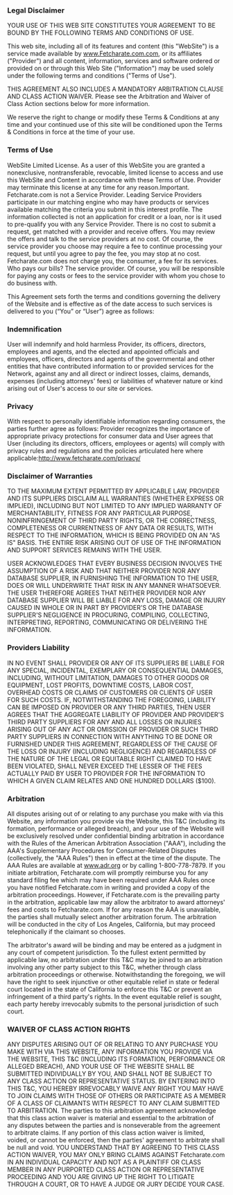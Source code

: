 ### Legal Disclaimer

YOUR USE OF THIS WEB SITE CONSTITUTES YOUR AGREEMENT TO BE BOUND BY THE FOLLOWING TERMS AND CONDITIONS OF USE.

This web site, including all of its features and content (this "WebSite") is a service made available by www.Fetcharate.com.com, or its affiliates ("Provider") and all content, information, services and software ordered or provided on or through this Web Site ("Information") may be used solely under the following terms and conditions ("Terms of Use").

THIS AGREEMENT ALSO INCLUDES A MANDATORY ARBITRATION CLAUSE AND CLASS ACTION WAIVER. Please see the Arbitration and Waiver of Class Action sections below for more information.

We reserve the right to change or modify these Terms & Conditions at any time and your continued use of this site will be conditioned upon the Terms & Conditions in force at the time of your use.

### Terms of Use

WebSite Limited License. As a user of this WebSite you are granted a nonexclusive, nontransferable, revocable, limited license to access and use this WebSite and Content in accordance with these Terms of Use. Provider may terminate this license at any time for any reason.Important. Fetcharate.com is not a Service Provider. Leading Service Providers participate in our matching engine who may have products or services available matching the criteria you submit in this interest profile. The information collected is not an application for credit or a loan, nor is it used to pre-qualify you with any Service Provider. There is no cost to submit a request, get matched with a provider and receive offers. You may review the offers and talk to the service providers at no cost. Of course, the service provider you choose may require a fee to continue processing your request, but until you agree to pay the fee, you may stop at no cost. Fetcharate.com does not charge you, the consumer, a fee for its services. Who pays our bills? The service provider. Of course, you will be responsible for paying any costs or fees to the service provider with whom you chose to do business with.

This Agreement sets forth the terms and conditions governing the delivery of the Website and is effective as of the date access to such services is delivered to you (“You” or “User”) agree as follows:

### Indemnification

User will indemnify and hold harmless Provider, its officers, directors, employees and agents, and the elected and appointed officials and employees, officers, directors and agents of the governmental and other entities that have contributed information to or provided services for the Network, against any and all direct or indirect losses, claims, demands, expenses (including attorneys' fees) or liabilities of whatever nature or kind arising out of User's access to our site or services.

### Privacy

With respect to personally identifiable information regarding consumers, the parties further agree as follows: Provider recognizes the importance of appropriate privacy protections for consumer data and User agrees that User (including its directors, officers, employees or agents) will comply with privacy rules and regulations and the policies articulated here where applicable:http://www.fetcharate.com/privacy/

### Disclaimer of Warranties

TO THE MAXIMUM EXTENT PERMITTED BY APPLICABLE LAW, PROVIDER AND ITS SUPPLIERS DISCLAIM ALL WARRANTIES (WHETHER EXPRESS OR IMPLIED), INCLUDING BUT NOT LIMITED TO ANY IMPLIED WARRANTY OF MERCHANTABILITY, FITNESS FOR ANY PARTICULAR PURPOSE, NONINFRINGEMENT OF THIRD PARTY RIGHTS, OR THE CORRECTNESS, COMPLETENESS OR CURRENTNESS OF ANY DATA OR RESULTS, WITH RESPECT TO THE INFORMATION, WHICH IS BEING PROVIDED ON AN "AS IS" BASIS. THE ENTIRE RISK ARISING OUT OF USE OF THE INFORMATION AND SUPPORT SERVICES REMAINS WITH THE USER.

USER ACKNOWLEDGES THAT EVERY BUSINESS DECISION INVOLVES THE ASSUMPTION OF A RISK AND THAT NEITHER PROVIDER NOR ANY DATABASE SUPPLIER, IN FURNISHING THE INFORMATION TO THE USER, DOES OR WILL UNDERWRITE THAT RISK IN ANY MANNER WHATSOEVER. THE USER THEREFORE AGREES THAT NEITHER PROVIDER NOR ANY DATABASE SUPPLIER WILL BE LIABLE FOR ANY LOSS, DAMAGE OR INJURY CAUSED IN WHOLE OR IN PART BY PROVIDER'S OR THE DATABASE SUPPLIER'S NEGLIGENCE IN PROCURING, COMPILING, COLLECTING, INTERPRETING, REPORTING, COMMUNICATING OR DELIVERING THE INFORMATION.

### Providers Liability

IN NO EVENT SHALL PROVIDER OR ANY OF ITS SUPPLIERS BE LIABLE FOR ANY SPECIAL, INCIDENTAL, EXEMPLARY OR CONSEQUENTIAL DAMAGES, INCLUDING, WITHOUT LIMITATION, DAMAGES TO OTHER GOODS OR EQUIPMENT, LOST PROFITS, DOWNTIME COSTS, LABOR COST, OVERHEAD COSTS OR CLAIMS OF CUSTOMERS OR CLIENTS OF USER FOR SUCH COSTS. IF, NOTWITHSTANDING THE FOREGOING, LIABILITY CAN BE IMPOSED ON PROVIDER OR ANY THIRD PARTIES, THEN USER AGREES THAT THE AGGREGATE LIABILITY OF PROVIDER AND PROVIDER'S THIRD PARTY SUPPLIERS FOR ANY AND ALL LOSSES OR INJURIES ARISING OUT OF ANY ACT OR OMISSION OF PROVIDER OR SUCH THIRD PARTY SUPPLIERS IN CONNECTION WITH ANYTHING TO BE DONE OR FURNISHED UNDER THIS AGREEMENT, REGARDLESS OF THE CAUSE OF THE LOSS OR INJURY (INCLUDING NEGLIGENCE) AND REGARDLESS OF THE NATURE OF THE LEGAL OR EQUITABLE RIGHT CLAIMED TO HAVE BEEN VIOLATED, SHALL NEVER EXCEED THE LESSER OF THE FEES ACTUALLY PAID BY USER TO PROVIDER FOR THE INFORMATION TO WHICH A GIVEN CLAIM RELATES AND ONE HUNDRED DOLLARS ($100).

### Arbitration

All disputes arising out of or relating to any purchase you make with via this Website, any information you provide via the Website, this T&C (including its formation, performance or alleged breach), and your use of the Website will be exclusively resolved under confidential binding arbitration in accordance with the Rules of the American Arbitration Association ("AAA"), including the AAA's Supplementary Procedures for Consumer-Related Disputes (collectively, the "AAA Rules") then in effect at the time of the dispute. The AAA Rules are available at www.adr.org or by calling 1-800-778-7879. If you initiate arbitration, Fetcharate.com will promptly reimburse you for any standard filing fee which may have been required under AAA Rules once you have notified Fetcharate.com in writing and provided a copy of the arbitration proceedings. However, if Fetcharate.com is the prevailing party in the arbitration, applicable law may allow the arbitrator to award attorneys' fees and costs to Fetcharate.com. If for any reason the AAA is unavailable, the parties shall mutually select another arbitration forum. The arbitration will be conducted in the city of Los Angeles, California, but may proceed telephonically if the claimant so chooses.

The arbitrator's award will be binding and may be entered as a judgment in any court of competent jurisdiction. To the fullest extent permitted by applicable law, no arbitration under this T&C may be joined to an arbitration involving any other party subject to this T&C, whether through class arbitration proceedings or otherwise. Notwithstanding the foregoing, we will have the right to seek injunctive or other equitable relief in state or federal court located in the state of California to enforce this T&C or prevent an infringement of a third party's rights. In the event equitable relief is sought, each party hereby irrevocably submits to the personal jurisdiction of such court.

### WAIVER OF CLASS ACTION RIGHTS

ANY DISPUTES ARISING OUT OF OR RELATING TO ANY PURCHASE YOU MAKE WITH VIA THIS WEBSITE, ANY INFORMATION YOU PROVIDE VIA THE WEBSITE, THIS T&C (INCLUDING ITS FORMATION, PERFORMANCE OR ALLEGED BREACH), AND YOUR USE OF THE WEBSITE SHALL BE SUBMITTED INDIVIDUALLY BY YOU, AND SHALL NOT BE SUBJECT TO ANY CLASS ACTION OR REPRESENTATIVE STATUS. BY ENTERING INTO THIS T&C, YOU HEREBY IRREVOCABLY WAIVE ANY RIGHT YOU MAY HAVE TO JOIN CLAIMS WITH THOSE OF OTHERS OR PARTICIPATE AS A MEMBER OF A CLASS OF CLAIMANTS WITH RESPECT TO ANY CLAIM SUBMITTED TO ARBITRATION. The parties to this arbitration agreement acknowledge that this class action waiver is material and essential to the arbitration of any disputes between the parties and is nonseverable from the agreement to arbitrate claims. If any portion of this class action waiver is limited, voided, or cannot be enforced, then the parties' agreement to arbitrate shall be null and void. YOU UNDERSTAND THAT BY AGREEING TO THIS CLASS ACTION WAIVER, YOU MAY ONLY BRING CLAIMS AGAINST Fetcharate.com IN AN INDIVIDUAL CAPACITY AND NOT AS A PLAINTIFF OR CLASS MEMBER IN ANY PURPORTED CLASS ACTION OR REPRESENTATIVE PROCEEDING AND YOU ARE GIVING UP THE RIGHT TO LITIGATE THROUGH A COURT, OR TO HAVE A JUDGE OR JURY DECIDE YOUR CASE.